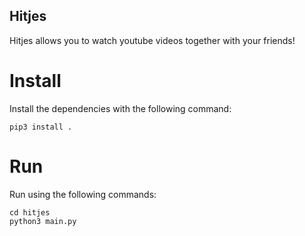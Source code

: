 ## Hitjes

Hitjes allows you to watch youtube videos together with your friends!

# Install

Install the dependencies with the following command:

`pip3 install .`

# Run

Run using the following commands:

```
cd hitjes
python3 main.py
```
